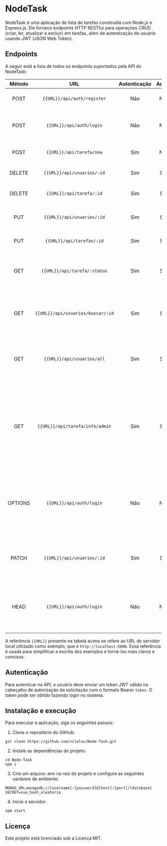 # NodeTask
NodeTask é uma aplicação de lista de tarefas construída com Node.js e Express.js. Ele fornece endpoints HTTP RESTful para operações CRUD (criar, ler, atualizar e excluir) em tarefas, além de autenticação de usuário usando JWT (JSON Web Token).

## Endpoints
A seguir está a lista de todos os endpoints suportados pela API do NodeTask:

| Método | URL | Autenticação | Admin | Descrição |
| :--------: | :--------: | :--------: | :--------: | -------- |
POST	|``{{URL}}/api/auth/register``|	Não	|Não	|Cadastra um novo usuário no sistema
POST	|``{{URL}}/api/auth/login``	|Não	|Não|	Realiza o login do usuário e retorna um token
POST	|``{{URL}}/api/tarefa/new``|	Sim|	Não|	Cadastra uma nova tarefa
DELETE	|``{{URL}}/api/usuarios/:id``|	Sim|	Sim|	Exclui um usuário específico
DELETE	|```{{URL}}/api/tarefa/:id```|	Sim|	Sim	|Exclui uma tarefa específica
PUT	|``{{URL}}/api/usuarios/:id``	|Sim	|Sim	|Atualiza os dados de um usuário específico
PUT	|``{{URL}}/api/tarefas/:id``	|Sim	|Sim	|Atualiza uma tarefa específica
GET	|``{{URL}}/api/tarefa/:status``|	Sim	|Sim|	Retorna todas as tarefas com um determinado status
GET	|``{{URL}}/api/usuarios/buscar/:id``|	Sim|	Sim|	Retorna informações de um usuário específico **(admin apenas)**
GET	|``{{URL}}/api/usuarios/all``	|Sim|	Sim	|Retorna todos os usuáios cadastrados no sistema **(admin apenas)**
GET	|``{{URL}}/api/tarefa/info/admin``	|Sim	|Sim	|Retorna o total de tarefas criadas no sistema, o total de tarefas concluídas e o total de tarefas pendente no sistema **(admin apenas)**
OPTIONS	|``{{URL}}/api/auth/login``	|Não	|Não	| Retorna as opções disponíveis para a URL, permitindo que o cliente saiba quais os métodos HTTP são permitidos
PATCH	|``{{URL}}/api/usuarios/:id``	|Sim	|Sim	| Atualiza parcialmente as informações de um usuário específico
HEAD	|``{{URL}}/api/auth/login``	|Não	|Não	| Retorna apenas os cabeçalhos de uma solicitação, sem retornar o corpo da resposta.

A referência ``{{URL}}`` presente na tabela acima se refere ao URL do servidor local utilizado como exemplo, que é ``http://localhost:5000``. Essa referência é usada para simplificar a escrita dos exemplos e torná-los mais claros e concisos.

## Autenticação
Para autenticar na API, o usuário deve enviar um token JWT válido no cabeçalho de autorização da solicitação com o formato Bearer `token`. O token pode ser obtido fazendo login no sistema.

## Instalação e execução
Para executar a aplicação, siga os seguintes passos:

1. Clone o repositório do GitHub:

```
git clone https://github.com/vilelas/Node-Task.git
```

2. Instale as dependências do projeto:

```
cd Node-Task
npm i
```

3. Crie um arquivo .env na raiz do projeto e configure as seguintes variáveis de ambiente:

```
MONGO_URL=mongodb://[username]:[password]@[host]:[port]/[database]
SECRET=sua_hash_aleatoria
```

4. Inicie o servidor:

```
npm start
```

## Licença
Este projeto está licenciado sob a Licença MIT.
